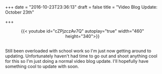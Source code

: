 +++
date = "2016-10-23T23:36:13"
draft = false
title = "Video Blog Update: October 23th"

+++

<center>
{{< youtube id="cZPjzczAv7Q" autoplay="true" width="460" height="340">}}
</center>

<br>

<p>Still been overloaded with school work so I'm just now getting around to updating. Unfortunately haven't had time to go out and shoot anything cool for this so I'm just doing a normal video blog update. I'll hopefully have something cool to update with soon.</p> 

<br><br>



<br />

